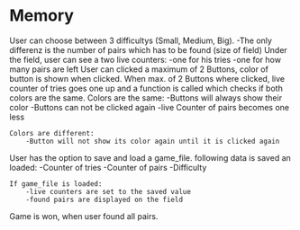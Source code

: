 # Memory

User can choose between 3 difficultys (Small, Medium, Big).
    -The only differenz is the number of pairs which has to be found (size of field)
Under the field, user can see a two live counters:
    -one for his tries
    -one for how many pairs are left
User can clicked a maximum of 2 Buttons, color of button is shown when clicked.
When max. of 2 Buttons where clicked, live counter of tries goes one up and a function is called which checks if both colors are the same.
    Colors are the same:
        -Buttons will always show their color
        -Buttons can not be clicked again
        -live Counter of pairs becomes one less
    
    Colors are different:
        -Button will not show its color again until it is clicked again
User has the option to save and load a game_file.
    following data is saved an loaded:
        -Counter of tries
        -Counter of pairs
        -Difficulty
    
    If game_file is loaded:
        -live counters are set to the saved value
        -found pairs are displayed on the field
Game is won, when user found all pairs.